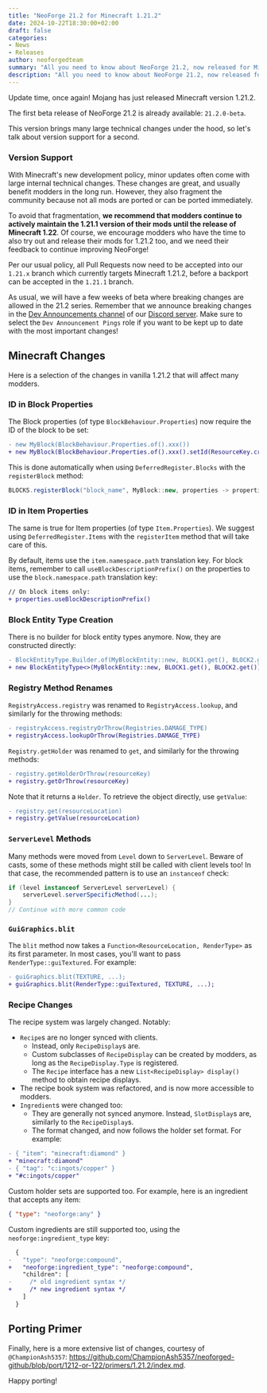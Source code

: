```yaml
---
title: "NeoForge 21.2 for Minecraft 1.21.2"
date: 2024-10-22T18:30:00+02:00
draft: false
categories:
- News
- Releases
author: neoforgedteam
summary: "All you need to know about NeoForge 21.2, now released for Minecraft 1.21.2."
description: "All you need to know about NeoForge 21.2, now released for Minecraft 1.21.2."
---
```


Update time, once again! Mojang has just released Minecraft version 1.21.2.

The first beta release of NeoForge 21.2 is already available: `21.2.0-beta`.

This version brings many large technical changes under the hood,
so let's talk about version support for a second.

### Version Support
With Minecraft's new development policy, minor updates often come with large internal technical changes.
These changes are great, and usually benefit modders in the long run.
However, they also fragment the community because not all mods are ported or can be ported immediately.

To avoid that fragmentation, **we recommend that modders continue to actively maintain the 1.21.1 version of their mods until the release of Minecraft 1.22**.
Of course, we encourage modders who have the time to also try out and release their mods for 1.21.2 too,
and we need their feedback to continue improving NeoForge!

Per our usual policy, all Pull Requests now need to be accepted into our `1.21.x` branch which currently targets Minecraft 1.21.2, before a backport can be accepted in the `1.21.1` branch.

As usual, we will have a few weeks of beta where breaking changes are allowed in the 21.2 series.
Remember that we announce breaking changes in the [Dev Announcements channel](https://discord.com/channels/313125603924639766/1187738270386372740) of our [Discord server](https://discord.neoforged.net). Make sure to select the `Dev Announcement Pings` role if you want to be kept up to date with the most important changes!

## Minecraft Changes
Here is a selection of the changes in vanilla 1.21.2 that will affect many modders.

### ID in Block Properties
The Block properties (of type `BlockBehaviour.Properties`) now require the ID of the block to be set:
```diff
- new MyBlock(BlockBehaviour.Properties.of().xxx())
+ new MyBlock(BlockBehaviour.Properties.of().xxx().setId(ResourceKey.create(Registries.BLOCK, resourceLocation)))
```
This is done automatically when using `DeferredRegister.Blocks` with the `registerBlock` method:
```java
BLOCKS.registerBlock("block_name", MyBlock::new, properties -> properties.xxx())
```

### ID in Item Properties
The same is true for Item properties (of type `Item.Properties`).
We suggest using `DeferredRegister.Items` with the `registerItem` method that will take care of this.

By default, items use the `item.namespace.path` translation key.
For block items, remember to call `useBlockDescriptionPrefix()` on the properties to use the `block.namespace.path` translation key:
```diff
// On block items only:
+ properties.useBlockDescriptionPrefix()
```

### Block Entity Type Creation
There is no builder for block entity types anymore. Now, they are constructed directly:
```diff
- BlockEntityType.Builder.of(MyBlockEntity::new, BLOCK1.get(), BLOCK2.get()).build(null)
+ new BlockEntityType<>(MyBlockEntity::new, BLOCK1.get(), BLOCK2.get())
```

### Registry Method Renames
`RegistryAccess.registry` was renamed to `RegistryAccess.lookup`, and similarly for the throwing methods:
```diff
- registryAccess.registryOrThrow(Registries.DAMAGE_TYPE)
+ registryAccess.lookupOrThrow(Registries.DAMAGE_TYPE)
```

`Registry.getHolder` was renamed to `get`, and similarly for the throwing methods:
```diff
- registry.getHolderOrThrow(resourceKey)
+ registry.getOrThrow(resourceKey)
```
Note that it returns a `Holder`.
To retrieve the object directly, use `getValue`:
```diff
- registry.get(resourceLocation)
+ registry.getValue(resourceLocation)
```

### `ServerLevel` Methods
Many methods were moved from `Level` down to `ServerLevel`.
Beware of casts, some of these methods might still be called with client levels too!
In that case, the recommended pattern is to use an `instanceof` check:
```java
if (level instanceof ServerLevel serverLevel) {
    serverLevel.serverSpecificMethod(...);
}
// Continue with more common code
```

### `GuiGraphics.blit`
The `blit` method now takes a `Function<ResourceLocation, RenderType>` as its first parameter.
In most cases, you'll want to pass `RenderType::guiTextured`. For example:
```diff
- guiGraphics.blit(TEXTURE, ...);
+ guiGraphics.blit(RenderType::guiTextured, TEXTURE, ...);
```

### Recipe Changes
The recipe system was largely changed. Notably:
- `Recipe`s are no longer synced with clients.
  - Instead, only `RecipeDisplay`s are.
  - Custom subclasses of `RecipeDisplay` can be created by modders, as long as the `RecipeDisplay.Type` is registered.
  - The `Recipe` interface has a new `List<RecipeDisplay> display()` method to obtain recipe displays.
- The recipe book system was refactored, and is now more accessible to modders.
- `Ingredient`s were changed too:
  - They are generally not synced anymore. Instead, `SlotDisplay`s are, similarly to the `RecipeDisplay`s.
  - The format changed, and now follows the holder set format. For example:
```diff
- { "item": "minecraft:diamond" }
+ "minecraft:diamond"
- { "tag": "c:ingots/copper" }
+ "#c:ingots/copper"
```
  Custom holder sets are supported too. For example, here is an ingredient that accepts any item:
```json
{ "type": "neoforge:any" }
```
  Custom ingredients are still supported too, using the `neoforge:ingredient_type` key:
```diff
  {
-   "type": "neoforge:compound",
+   "neoforge:ingredient_type": "neoforge:compound",
    "children": [
-     /* old ingredient syntax */
+     /* new ingredient syntax */
    ]
  }
```

## Porting Primer
Finally, here is a more extensive list of changes, courtesy of `@ChampionAsh5357`: https://github.com/ChampionAsh5357/neoforged-github/blob/port/1212-or-122/primers/1.21.2/index.md. <!-- TODO update link -->

Happy porting!
